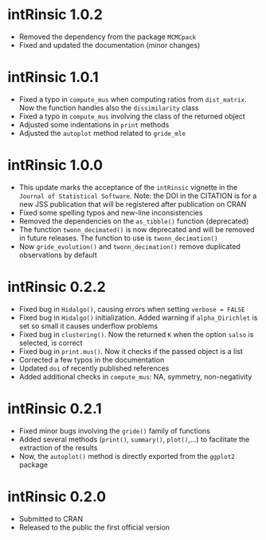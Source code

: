 # intRinsic 1.0.2

* Removed the dependency from the package `MCMCpack` 
* Fixed and updated the documentation (minor changes)

# intRinsic 1.0.1

* Fixed a typo in `compute_mus` when computing ratios from `dist_matrix`. Now the function handles also the `dissimilarity` class
* Fixed a typo in `compute_mus` involving the class of the returned object
* Adjusted some indentations in `print` methods
* Adjusted the `autoplot` method related to `gride_mle`

# intRinsic 1.0.0

* This update marks the acceptance of the `intRinsic` vignette in the `Journal of Statistical Software`. Note: the DOI in the CITATION is for a new JSS publication that will be registered after publication on CRAN
* Fixed some spelling typos and new-line inconsistencies
* Removed the dependencies on the `as_tibble()` function (deprecated)
* The function `twonn_decimated()` is now deprecated and will be removed in future releases. The function to use is `twonn_decimation()`
* Now `gride_evolution()` and `twonn_decimation()` remove duplicated observations by default

# intRinsic 0.2.2

* Fixed bug in `Hidalgo()`, causing errors when setting `verbose = FALSE`
* Fixed bug in `Hidalgo()` initialization. Added warning if `alpha_Dirichlet` is set so small it causes underflow problems
* Fixed bug in `clustering()`. Now the returned `K` when the option `salso` is selected, is correct
* Fixed bug in `print.mus()`. Now it checks if the passed object is a list
* Corrected a few typos in the documentation
* Updated `doi` of recently published references
* Added additional checks in `compute_mus`: NA, symmetry, non-negativity

# intRinsic 0.2.1

* Fixed minor bugs involving the `gride()` family of functions
* Added several methods (`print()`, `summary()`, `plot()`,...) to facilitate the
  extraction of the results
* Now, the `autoplot()` method is directly exported from the `ggplot2` package

# intRinsic 0.2.0

* Submitted to CRAN
* Released to the public the first official version

